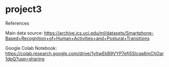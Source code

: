 # project3

References

Main data source:
https://archive.ics.uci.edu/ml/datasets/Smartphone-Based+Recognition+of+Human+Activities+and+Postural+Transitions

Google Colab Notebook:
https://colab.research.google.com/drive/1yItwEkB9VYP7efj5Slcqa6mChOar1dpQ?usp=sharing



